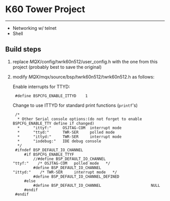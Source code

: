 # K60 Tower Project
---

* Networking w/ telnet
* Shell

## Build steps

1. replace $MQX$/config/twrk60n512/user_config.h with the one from this project (probably best to save the original)
2. modify $MQX$/mqx/source/bsp/twrk60n512/twrk60n512.h as follows:

    Enable interrupts for TTYD:

        #define BSPCFG_ENABLE_ITTYD    1
        
    Change to use ITTYD for standard print functions (`printf`'s)

        /*
         * Other Serial console options:(do not forget to enable BSPCFG_ENABLE_TTY define if changed)
         *      "ittyf:"     OSJTAG-COM  interrupt mode
         *      "ttyd:"      TWR-SER     polled mode
         *      "ittyd:"     TWR-SER     interrupt mode
         *      "iodebug:"   IDE debug console
         */
        #ifndef BSP_DEFAULT_IO_CHANNEL
            #if BSPCFG_ENABLE_TTYF
                //#define BSP_DEFAULT_IO_CHANNEL                    "ttyf:"    /* OSJTAG-COM   polled mode   */
                #define BSP_DEFAULT_IO_CHANNEL                      "ittyd:"    /* TWR-SER     interrupt mode   */
                #define BSP_DEFAULT_IO_CHANNEL_DEFINED
            #else
                #define BSP_DEFAULT_IO_CHANNEL                      NULL
            #endif
        #endif